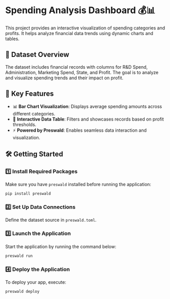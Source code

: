 # Spending Analysis Dashboard 💰📊

This project provides an interactive visualization of spending categories and profits. It helps analyze financial data trends using dynamic charts and tables.

## 📂 Dataset Overview

The dataset includes financial records with columns for R&D Spend, Administration, Marketing Spend, State, and Profit. The goal is to analyze and visualize spending trends and their impact on profit.

## 🚀 Key Features

- 📊 **Bar Chart Visualization**: Displays average spending amounts across different categories.
- 📄 **Interactive Data Table**: Filters and showcases records based on profit thresholds.
- ⚡ **Powered by Preswald**: Enables seamless data interaction and visualization.

## 🛠️ Getting Started

### 1️⃣ Install Required Packages
Make sure you have `preswald` installed before running the application:

```bash
pip install preswald
```

### 2️⃣ Set Up Data Connections
Define the dataset source in `preswald.toml`.

### 3️⃣ Launch the Application
Start the application by running the command below:

```bash
preswald run
```

### 4️⃣ Deploy the Application
To deploy your app, execute:

```bash
preswald deploy
```
